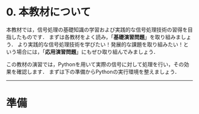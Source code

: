 # 0. 本教材について

本教材では，信号処理の基礎知識の学習および実践的な信号処理技術の習得を目指したものです．
まずは各教材をよく読み，「**基礎演習問題**」を取り組みましょう．
より実践的な信号処理技術を学びたい！発展的な課題を取り組みたい！という場合には，「**応用演習問題**」にもぜひ取り組んでみましょう．

この教材の演習では，Pythonを用いて実際の信号に対して処理を行い，その効果を確認します．
まずは下の準備からPythonの実行環境を整えましょう．

---
# 準備


